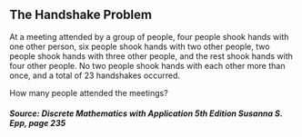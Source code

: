 ## The Handshake Problem

At a meeting attended by a group of people, four people shook hands with one other person,
six people shook hands with two other people, two people shook hands with three other people,
and the rest shook hands with four other people.
No two people shook hands with each other more than once, and a total of 23 handshakes occurred.

How many people attended the meetings?


##### Source: Discrete Mathematics with Application 5th Edition Susanna S. Epp, page 235
